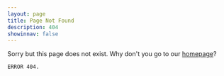 ```yaml
---
layout: page
title: Page Not Found
description: 404
showinnav: false
---
```

Sorry but this page does not exist. Why don't you go to our [homepage](http://coursesplus.github.io)?

	ERROR 404.
